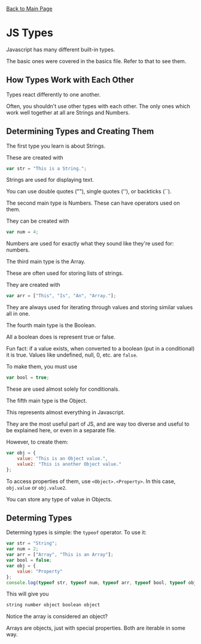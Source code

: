 [Back to Main Page](https://spergmoment.github.io/js-essentials/tutorials/types)
# JS Types
Javascript has many different built-in types.

The basic ones were covered in the basics file. Refer to that to see them.

## How Types Work with Each Other
Types react differently to one another.

Often, you shouldn't use other types with each other. The only ones which work well together at all are Strings and Numbers.
## Determining Types and Creating Them
The first type you learn is about Strings.

These are created with 
```js
var str = "This is a String.";
```
Strings are used for displaying text.

You can use double quotes (""), single quotes (''), or backticks (``).

The second main type is Numbers. These can have operators used on them.

They can be created with
```js
var num = 4;
```
Numbers are used for exactly what they sound like they're used for: numbers.

The third main type is the Array.

These are often used for storing lists of strings.

They are created with
```js
var arr = ["This", "Is", "An", "Array."];
```
They are always used for iterating through values and storing similar values all in one.

The fourth main type is the Boolean.

All a boolean does is represent true or false.

Fun fact: if a value exists, when converted to a boolean (put in a conditional) it is true. Values like undefined, null, 0, etc. are `false`.

To make them, you must use
```js
var bool = true;
```
These are used almost solely for conditionals.

The fifth main type is the Object.

This represents almost everything in Javascript.

They are the most useful part of JS, and are way too diverse and useful to be explained here, or even in a separate file.

However, to create them:
```js
var obj = {
    value: "This is an Object value.",
    value2: "This is another Object value."
};
```
To access properties of them, use `<Object>.<Property>`. In this case, `obj.value` or `obj.value2`.

You can store any type of value in Objects.

## Determing Types
Determing types is simple: the `typeof` operator. To use it:
```js
var str = "String";
var num = 2;
var arr = ["Array", "This is an Array"];
var bool = false;
var obj = {
    value: "Property"
};
console.log(typeof str, typeof num, typeof arr, typeof bool, typeof obj);
```
This will give you
```js
string number object boolean object
```
Notice the array is considered an object?

Arrays are objects, just with special properties. Both are iterable in some way.

